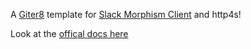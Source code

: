 A [Giter8][g8] template for [Slack Morphism Client][SM] and http4s!

Look at the [offical docs here](https://slack.abdolence.dev/docs/http4s)

[SM]: https://github.com/abdolence/slack-morphism
[g8]: http://www.foundweekends.org/giter8/

